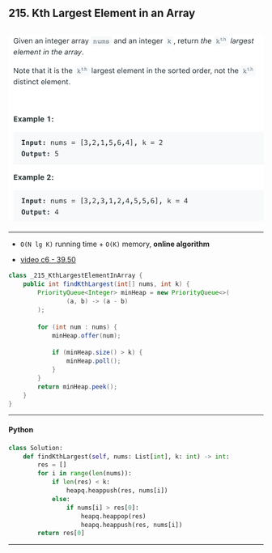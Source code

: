 ## 215. Kth Largest Element in an Array
![](img/2022-05-12-01-22-26.png)
---


---

- `O(N lg K)` running time + `O(K)` memory, **online algorithm**

- [video c6 - 39.50]()

```java
class _215_KthLargestElementInArray {
    public int findKthLargest(int[] nums, int k) {
        PriorityQueue<Integer> minHeap = new PriorityQueue<>(
                (a, b) -> (a - b)
        );

        for (int num : nums) {
            minHeap.offer(num);

            if (minHeap.size() > k) {
                minHeap.poll();
            }
        }
        return minHeap.peek();
    }
}
```

---

#### Python


```python
class Solution:
    def findKthLargest(self, nums: List[int], k: int) -> int:
        res = []
        for i in range(len(nums)):
            if len(res) < k:
                heapq.heappush(res, nums[i])
            else:
                if nums[i] > res[0]:
                    heapq.heappop(res)
                    heapq.heappush(res, nums[i])
        return res[0]
```
---




